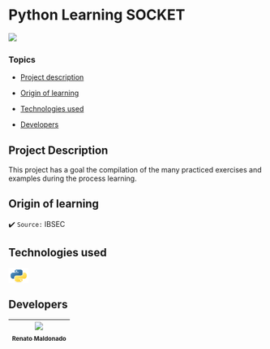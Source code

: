 # Python Learning SOCKET

<p>
   <img src="http://img.shields.io/static/v1?label=STATUS&message=DEVELOPMENT&color=RED&style=for-the-badge"/>
</p>

### Topics

- [Project description](#Project-description)

- [Origin of learning](#Origin-of-learning)

- [Technologies used](#Technologies-used)
 
- [Developers](#Developers)

## Project Description

This project has a goal the compilation of the many practiced exercises and examples during the process learning.

## Origin of learning

:heavy_check_mark: `Source:` IBSEC

## Technologies used

<p>
<img align="center" alt="Renato-python" height="30" width="40" src="https://raw.githubusercontent.com/devicons/devicon/master/icons/python/python-original.svg">
</p>

## Developers
| [<img src="https://avatars.githubusercontent.com/u/49447595?v=4" width=115><br><sub>Renato Maldonado</sub>](https://github.com/renthus)
| :---: |